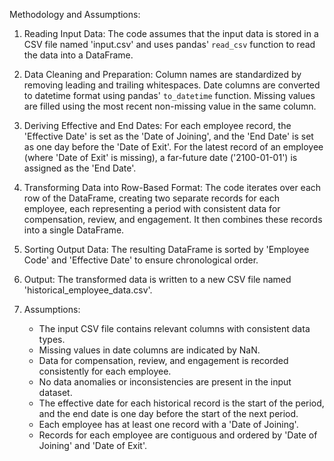 Methodology and Assumptions:

1. Reading Input Data: The code assumes that the input data is stored in a CSV file named 'input.csv' and uses pandas' `read_csv` function to read the data into a DataFrame.

2. Data Cleaning and Preparation: Column names are standardized by removing leading and trailing whitespaces. Date columns are converted to datetime format using pandas' `to_datetime` function. Missing values are filled using the most recent non-missing value in the same column.

3. Deriving Effective and End Dates: For each employee record, the 'Effective Date' is set as the 'Date of Joining', and the 'End Date' is set as one day before the 'Date of Exit'. For the latest record of an employee (where 'Date of Exit' is missing), a far-future date ('2100-01-01') is assigned as the 'End Date'.

4. Transforming Data into Row-Based Format: The code iterates over each row of the DataFrame, creating two separate records for each employee, each representing a period with consistent data for compensation, review, and engagement. It then combines these records into a single DataFrame.

5. Sorting Output Data: The resulting DataFrame is sorted by 'Employee Code' and 'Effective Date' to ensure chronological order.

6. Output: The transformed data is written to a new CSV file named 'historical_employee_data.csv'.

7. Assumptions:
   - The input CSV file contains relevant columns with consistent data types.
   - Missing values in date columns are indicated by NaN.
   - Data for compensation, review, and engagement is recorded consistently for each employee.
   - No data anomalies or inconsistencies are present in the input dataset.
   - The effective date for each historical record is the start of the period, and the end date is one day before the start of the next period.
   - Each employee has at least one record with a 'Date of Joining'.
   - Records for each employee are contiguous and ordered by 'Date of Joining' and 'Date of Exit'.
